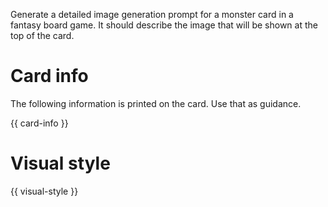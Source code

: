 Generate a detailed image generation prompt for a monster card in a fantasy board game. It should describe the image that will be shown at the top of the card.

# Card info

The following information is printed on the card. Use that as guidance.

{{ card-info }}

# Visual style

{{ visual-style }}
